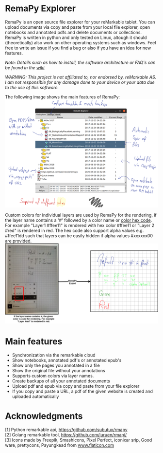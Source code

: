 # RemaPy Explorer

RemaPy is an open source file explorer for your reMarkable tablet. You can 
upload documents via copy and paste from your local file explorer, open 
notebooks and annotated pdfs and delete documents or collections. RemaPy 
is written in python and only tested on Linux, altough it should 
(theoretically) also work on other operating systems such as windows. 
Feel free to write an issue if you find a bug or also if you have an 
idea for new features. 

*Note: Details such as how to install, the software architecture or FAQ's 
can be found in the [wiki](https://github.com/peerdavid/remapy/wiki).*

*WARNING: This project is not affiliated to, nor endorsed by, reMarkable AS. 
I am not responsible for any damage done to your device or your data 
due to the use of this software.*

The following image shows the main features of RemaPy:
<img src="doc/explorer.png" />

Custom colors for individual layers are used by RemaPy for the rendering, 
if the layer name contains a '#' followed by a color name or 
[color hex code](https://www.color-hex.com/).
For example "Layer1 #ffee11" is rendered with hex color #ffee11 or "Layer 2 #red" 
is rendered in red. The hex code also support alpha values e.g. 
#ffee11dd such that layers can be easily hidden if alpha values 
#xxxxxx00 are provided.
<img src="doc/custom_colors.png" />

# Main features
 - Synchronization via the remarkable cloud
 - Show notebooks, annotated pdf's or annotated epub's
 - Show only the pages you annotated in a file
 - Show the original file without your annotations
 - Supports custom colors via layer names. 
 - Create backups of all your annotated documents
 - Upload pdf and epub via copy and paste from your file explorer
 - If you copy and paste a URL, a pdf of the given website is created and uploaded automatically


# Acknowledgments
[1] Python remarkable api, https://github.com/subutux/rmapy <br />
[2] Golang remarkable tool, https://github.com/juruen/rmapi/ <br />
[3] Icons made by Freepik, Smashicons, Pixel Perfect, iconixar  srip, 
Good ware, prettycons, Payungkead from www.flaticon.com <br />